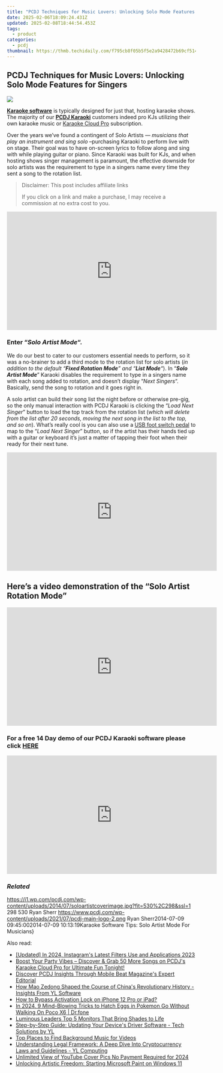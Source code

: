 ```yaml
---
title: "PCDJ Techniques for Music Lovers: Unlocking Solo Mode Features for Singers"
date: 2025-02-06T18:09:24.431Z
updated: 2025-02-08T18:44:54.453Z
tags:
  - product
categories:
  - pcdj
thumbnail: https://thmb.techidaily.com/f795cb8f05b5f5e2a9428472b69cf514c64baf04e642ab24591a56b8d090783a.jpg
---
```


## PCDJ Techniques for Music Lovers: Unlocking Solo Mode Features for Singers

[![](https://i1.wp.com/pcdj.com/wp-content/uploads/2014/07/soloartistcoverimage.jpg?resize=530%2C270&ssl=1)](https://i1.wp.com/pcdj.com/wp-content/uploads/2014/07/soloartistcoverimage.jpg?fit=530%2C298&ssl=1 "soloartistcoverimage")

**[Karaoke software](https://tools.techidaily.com/pcdj/products/)** is typically designed for just that, hosting karaoke shows. The majority of our **[PCDJ Karaoki](https://tools.techidaily.com/pcdj/products/)** customers indeed pro KJs utilizing their own karaoke music or [Karaoke Cloud Pro](https://tools.techidaily.com/pcdj/products/) subscription.

Over the years we’ve found a contingent of Solo Artists — _musicians that play an instrument and sing solo_ –purchasing Karaoki to perform live with on stage. Their goal was to have on-screen lyrics to follow along and sing with while playing guitar or piano. Since Karaoki was built for KJs, and when hosting shows singer management is paramount, the effective downside for solo artists was the requirement to type in a singers name every time they sent a song to the rotation list.

>  Disclaimer: This post includes affiliate links
>
>  If you click on a link and make a purchase, I may receive a commission at no extra cost to you.
>

<!-- affiliate ads begin -->
<iframe width="560" height="315" src="https://www.youtube.com/embed/nmj7aVvEeAs?si=OcR7USXKGyLcn09q" title="YouTube video player" frameborder="0" allow="accelerometer; autoplay; clipboard-write; encrypted-media; gyroscope; picture-in-picture; web-share" referrerpolicy="strict-origin-when-cross-origin" allowfullscreen></iframe>
<!-- affiliate ads end -->

### Enter “_Solo Artist Mode_“.

We do our best to cater to our customers essential needs to perform, so it was a no-brainer to add a third mode to the rotation list for solo artists (_in addition to the default “**Fixed Rotation Mode**” and “**List Mode**“_). In “**_Solo Artist Mode_**” Karaoki disables the requirement to type in a singers name with each song added to rotation, and doesn’t display “_Next Singers_“. Basically, send the song to rotation and it goes right in.

A solo artist can build their song list the night before or otherwise pre-gig, so the only manual interaction with PCDJ Karaoki is clicking the “_Load Next Singer_” button to load the top track from the rotation list (_which will delete from the list after 20 seconds, moving the next song in the list to the top, and so on_). What’s really cool is you can also use a [USB foot switch pedal](http://www.amazon.com/s/ref=nb%5Fsb%5Fnoss/180-9338171-0208925?url=search-alias%3Delectronics&field-keywords=PC%20USB%20Foot%20switch%20pedal) to map to the “_Load Next Singer_” button, so if the artist has their hands tied up with a guitar or keyboard it’s just a matter of tapping their foot when their ready for their next tune.

<!-- affiliate ads begin -->
<iframe width="560" height="315" src="https://www.youtube.com/embed/qObsqoJB9LI?si=ppqxfXzP0UL4J6Tp" title="YouTube video player" frameborder="0" allow="accelerometer; autoplay; clipboard-write; encrypted-media; gyroscope; picture-in-picture; web-share" referrerpolicy="strict-origin-when-cross-origin" allowfullscreen></iframe>
<!-- affiliate ads end -->

## Here’s a video demonstration of the “Solo Artist Rotation Mode”

<!-- affiliate ads begin -->
<iframe width="560" height="315" src="https://www.youtube.com/embed/zAzTErKy6h8?si=vi5z3M9_7fW6qiAJ" title="YouTube video player" frameborder="0" allow="accelerometer; autoplay; clipboard-write; encrypted-media; gyroscope; picture-in-picture; web-share" referrerpolicy="strict-origin-when-cross-origin" allowfullscreen></iframe>
<!-- affiliate ads end -->

### For a free 14 Day demo of our PCDJ Karaoki software please click [HERE](https://tools.techidaily.com/pcdj/products/)

<!-- affiliate ads begin -->
<iframe width="560" height="315" src="https://www.youtube.com/embed/0OxkndZbIA4?si=TWJlkTbYKsVag8-q" title="YouTube video player" frameborder="0" allow="accelerometer; autoplay; clipboard-write; encrypted-media; gyroscope; picture-in-picture; web-share" referrerpolicy="strict-origin-when-cross-origin" allowfullscreen></iframe>
<!-- affiliate ads end -->

### _Related_

https://i1.wp.com/pcdj.com/wp-content/uploads/2014/07/soloartistcoverimage.jpg?fit=530%2C298&ssl=1 298 530 Ryan Sherr https://www.pcdj.com/wp-content/uploads/2021/07/pcdj-main-logo-2.png Ryan Sherr2014-07-09 09:45:002014-07-09 10:13:19Karaoke Software Tips: Solo Artist Mode For Musicians}

<ins class="adsbygoogle"
     style="display:block"
     data-ad-format="autorelaxed"
     data-ad-client="ca-pub-7571918770474297"
     data-ad-slot="1223367746"></ins>

<ins class="adsbygoogle"
     style="display:block"
     data-ad-client="ca-pub-7571918770474297"
     data-ad-slot="8358498916"
     data-ad-format="auto"
     data-full-width-responsive="true"></ins>

<span class="atpl-alsoreadstyle">Also read:</span>
<div><ul>
<li><a href="https://instagram-video-recordings.techidaily.com/updated-in-2024-instagrams-latest-filters-use-and-applications-2023/"><u>[Updated] In 2024, Instagram's Latest Filters Use and Applications 2023</u></a></li>
<li><a href="https://win-hot.techidaily.com/boost-your-party-vibes-discover-and-grab-50-more-songs-on-pcdjs-karaoke-cloud-pro-for-ultimate-fun-tonight/"><u>Boost Your Party Vibes – Discover & Grab 50 More Songs on PCDJ's Karaoke Cloud Pro for Ultimate Fun Tonight!</u></a></li>
<li><a href="https://win-hot.techidaily.com/discover-pcdj-insights-through-mobile-beat-magazines-expert-editorial/"><u>Discover PCDJ Insights Through Mobile Beat Magazine's Expert Editorial</u></a></li>
<li><a href="https://win-hot.techidaily.com/how-mao-zedong-shaped-the-course-of-chinas-revolutionary-history-insights-from-yl-software/"><u>How Mao Zedong Shaped the Course of China's Revolutionary History - Insights From YL Software</u></a></li>
<li><a href="https://activate-lock.techidaily.com/how-to-bypass-activation-lock-on-iphone-12-pro-or-ipad-by-drfone-ios/"><u>How to Bypass Activation Lock on iPhone 12 Pro or iPad?</u></a></li>
<li><a href="https://pokemon-go-android.techidaily.com/in-2024-9-mind-blowing-tricks-to-hatch-eggs-in-pokemon-go-without-walking-on-poco-x6-drfone-by-drfone-virtual-android/"><u>In 2024, 9 Mind-Blowing Tricks to Hatch Eggs in Pokemon Go Without Walking On Poco X6 | Dr.fone</u></a></li>
<li><a href="https://extra-hints.techidaily.com/luminous-leaders-top-5-monitors-that-bring-shades-to-life/"><u>Luminous Leaders Top 5 Monitors That Bring Shades to Life</u></a></li>
<li><a href="https://win-hot.techidaily.com/step-by-step-guide-updating-your-devices-driver-software-tech-solutions-by-yl/"><u>Step-by-Step Guide: Updating Your Device's Driver Software - Tech Solutions by YL</u></a></li>
<li><a href="https://extra-information.techidaily.com/top-places-to-find-background-music-for-videos/"><u>Top Places to Find Background Music for Videos</u></a></li>
<li><a href="https://win-hot.techidaily.com/understanding-legal-framework-a-deep-dive-into-cryptocurrency-laws-and-guidelines-yl-computing/"><u>Understanding Legal Framework: A Deep Dive Into Cryptocurrency Laws and Guidelines - YL Computing</u></a></li>
<li><a href="https://facebook-video-footage.techidaily.com/unlimited-view-of-youtube-cover-pics-no-payment-required-for-2024/"><u>Unlimited View of YouTube Cover Pics No Payment Required for 2024</u></a></li>
<li><a href="https://win11.techidaily.com/unlocking-artistic-freedom-starting-microsoft-paint-on-windows-11/"><u>Unlocking Artistic Freedom: Starting Microsoft Paint on Windows 11</u></a></li>
</ul></div>

